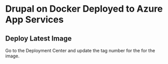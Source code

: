 # Drupal on Docker Deployed to Azure App Services
## Deploy Latest Image
Go to the Deployment Center and update the tag number for the for the image.